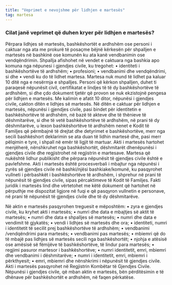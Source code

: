 ```yaml
---
title: "Veprimet e nevojshme për lidhjen e martesës"
tag: martesa
---
```


### Cilat janë veprimet që duhen kryer për lidhjen e martesës?

Përpara lidhjes së martesës, bashkëshortët e ardhshëm ose personi i caktuar nga ata me prokurë të posaçme bëjnë kërkesën për shpalljen e martesës në bashkinë ose komunën ku ata kanë vendbanimin ose vendqëndrimin. Shpallja afishohet në vendet e caktuara nga bashkia apo komuna nga nëpunesi i gjendjes civile, ku tregohet: 
•	identiteti i bashkëshortëve të ardhshëm;
•	profesioni; 
•	vendbanimi dhe vendqëndrimi, si dhe 
•	vendi ku do të lidhet martesa. 
Martesa nuk mund të lidhet pa kaluar 10 ditë nga e nesërmja e shpalljes.
Personi që kërkon shpalljen, duhet ti paraqesë nëpunësit civil, certifikatat e lindjes të të dy bashkëshortëve të ardhshëm, si dhe çdo dokument tjetër që provon se nuk ekzistojnë pengesa për lidhjen e martesës.
Me kalimin e afatit 10 ditor, nëpunësi i gjendjes civile, cakton ditën e lidhjes së martesës. Në ditën e caktuar për lidhjen e martesës, nëpunësi i gjendjes civile, pasi bindet për identitetin e bashkëshortëve të ardhshëm, në bazë të akteve dhe të thënieve të dëshmitarëve, si dhe të vetë bashkëshortëve të ardhshëm, në prani të dy dëshmitarëve, u lexon bashkëshortëve të ardhshëm nenet e Kodit të Familjes që përmbajnë të drejtat dhe detyrimet e bashkëshortëve, merr nga secili bashkëshort deklarimin se ata duan të lidhin martesë dhe, pasi merr pëlqimin e tyre, i shpall në emër të ligjit të martuar.
Akti i martesës hartohet menjëherë, nënshkruhet nga bashkëshortët, dëshmitarët dhenëpunësi i gjendjes civile dhe regjistrohet në regjistrin e martesave. Martesa që nukështë lidhur publikisht dhe përpara nëpunësit të gjendjes civile është e pavlefshme.
Akti i martesës është procesverbali i mbajtur nga nëpunësi i zyrës së gjendjes civile në bashki/njësi bashkiake/komunë, ku pasqyrohet vullneti i përbashkët i bashkëshortëve të ardhshëm, i shprehur në prani të nëpunësit të gjendjes civile, sipas përcaktimeve të Kodit të Familjes. Fakti juridik i martesës lind dhe vërtetohet me këtë dokument që hartohet në përputhje me dispozitat ligjore në fuqi e që pasqyron vullnetin e personave, në prani të nëpunësit të gjendjes civile dhe të dy dëshmitarëve.

Në aktin e martesës pasqyrohen treguesit e mëposhtëm:
•	zyra e gjendjes civile, ku kryhet akti i martesës;
•	numri dhe data e mbajtjes së aktit të martesës;
•	numri dhe data e shpalljes së martesës;
•	numri dhe data e vendimit të gjykatës;
•	vendi i lidhjes së martesës dhe ora;
•	identiteti, numri i identitetit të secilit prej bashkëshortëve të ardhshëm;
•	vendbanimi /vendqëndrimi para martesës;
•	vendbanimi pas martesës;
•	mbiemri që do të mbajë pas lidhjes së martesës secili nga bashkëshortët;
•	njohja e atësisë ose amësisë së fëmijëve të bashkëshortëve, të lindur para martesës;
•	regjimi pasuror martesor i bashkëshortëve;
•	numri identitetit, emri, mbiemri dhe vendbanimi i dëshmitarëve;
•	numri i identitetit, emri, mbiemri i përkthyesit;
•	emri, mbiemri dhe nënshkrimi i nëpunësit të gjendjes civile.
Akti i martesës pasqyrohet në Regjistrin Kombëtar të Gjendjes Civile. Nëpunësi i gjendjes civile, që mban aktin e martesës, bën përditësimin e të dhënave për bashkëshortët e ardhshëm, në faqen përkatëse.

